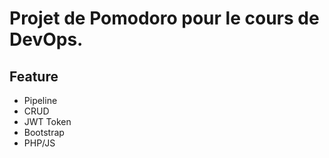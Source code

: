 # Projet de Pomodoro pour le cours de DevOps.

## Feature
- Pipeline
- CRUD
- JWT Token
- Bootstrap
- PHP/JS